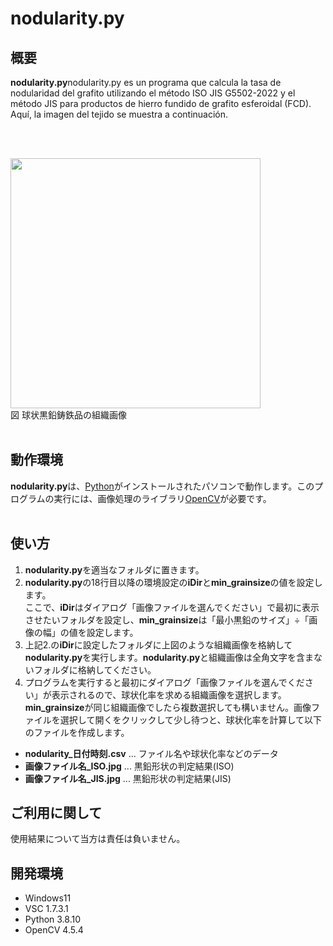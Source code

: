 # nodularity.py

## 概要

**nodularity.py**nodularity.py es un programa que calcula la tasa de nodularidad del grafito utilizando el método ISO JIS G5502-2022 y el método JIS para productos de hierro fundido de grafito esferoidal (FCD). Aquí, la imagen del tejido se muestra a continuación.


<br><br>

<img src="https://user-images.githubusercontent.com/91704559/202900113-c0a879b3-b298-4bd7-a2df-a03c2ddf4c07.jpg" width=400>
<br>
図 球状黒鉛鋳鉄品の組織画像
<br><br>

## 動作環境

**nodularity.py**は、[Python](https://www.python.jp/)がインストールされたパソコンで動作します。このプログラムの実行には、画像処理のライブラリ[OpenCV](https://opencv.org/)が必要です。
<br><br>

## 使い方

1. **nodularity.py**を適当なフォルダに置きます。
2. **nodularity.py**の18行目以降の環境設定の**iDir**と**min_grainsize**の値を設定します。<br>
ここで、**iDir**はダイアログ「画像ファイルを選んでください」で最初に表示させたいフォルダを設定し、**min_grainsize**は「最小黒鉛のサイズ」÷「画像の幅」の値を設定します。
3. 上記2.の**iDir**に設定したフォルダに上図のような組織画像を格納して**nodularity.py**を実行します。**nodularity.py**と組織画像は全角文字を含まないフォルダに格納してください。
4. プログラムを実行すると最初にダイアログ「画像ファイルを選んでください」が表示されるので、球状化率を求める組織画像を選択します。**min_grainsize**が同じ組織画像でしたら複数選択しても構いません。画像ファイルを選択して開くをクリックして少し待つと、球状化率を計算して以下のファイルを作成します。

- **nodularity_日付時刻.csv** ... ファイル名や球状化率などのデータ
- **画像ファイル名_ISO.jpg** ... 黒鉛形状の判定結果(ISO)
- **画像ファイル名_JIS.jpg** ... 黒鉛形状の判定結果(JIS)

## ご利用に関して

使用結果について当方は責任は負いません。

## 開発環境
- Windows11
- VSC 1.7.3.1
- Python 3.8.10
- OpenCV 4.5.4

